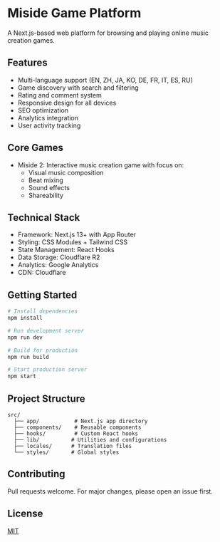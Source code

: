 # Miside Game Platform

A Next.js-based web platform for browsing and playing online music creation games.

## Features

- Multi-language support (EN, ZH, JA, KO, DE, FR, IT, ES, RU)
- Game discovery with search and filtering
- Rating and comment system
- Responsive design for all devices
- SEO optimization
- Analytics integration
- User activity tracking

## Core Games

- Miside 2: Interactive music creation game with focus on:
  - Visual music composition
  - Beat mixing
  - Sound effects
  - Shareability

## Technical Stack

- Framework: Next.js 13+ with App Router
- Styling: CSS Modules + Tailwind CSS  
- State Management: React Hooks
- Data Storage: Cloudflare R2
- Analytics: Google Analytics
- CDN: Cloudflare

## Getting Started

```bash
# Install dependencies
npm install

# Run development server
npm run dev

# Build for production 
npm run build

# Start production server
npm start
```

## Project Structure

```
src/
  ├── app/           # Next.js app directory 
  ├── components/    # Reusable components
  ├── hooks/         # Custom React hooks
  ├── lib/          # Utilities and configurations  
  ├── locales/      # Translation files
  └── styles/       # Global styles
```

## Contributing

Pull requests welcome. For major changes, please open an issue first.

## License

[MIT](LICENSE)
